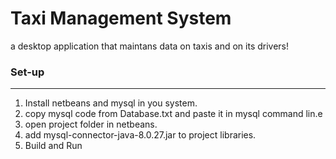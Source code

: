 # Taxi Management System

a desktop application that maintans data on taxis and on its drivers!

### Set-up
---
1) Install netbeans and mysql in you system.
2) copy mysql code from Database.txt and paste it in mysql command lin.e
3) open project folder in netbeans.
4) add mysql-connector-java-8.0.27.jar to project libraries.
5) Build and Run



